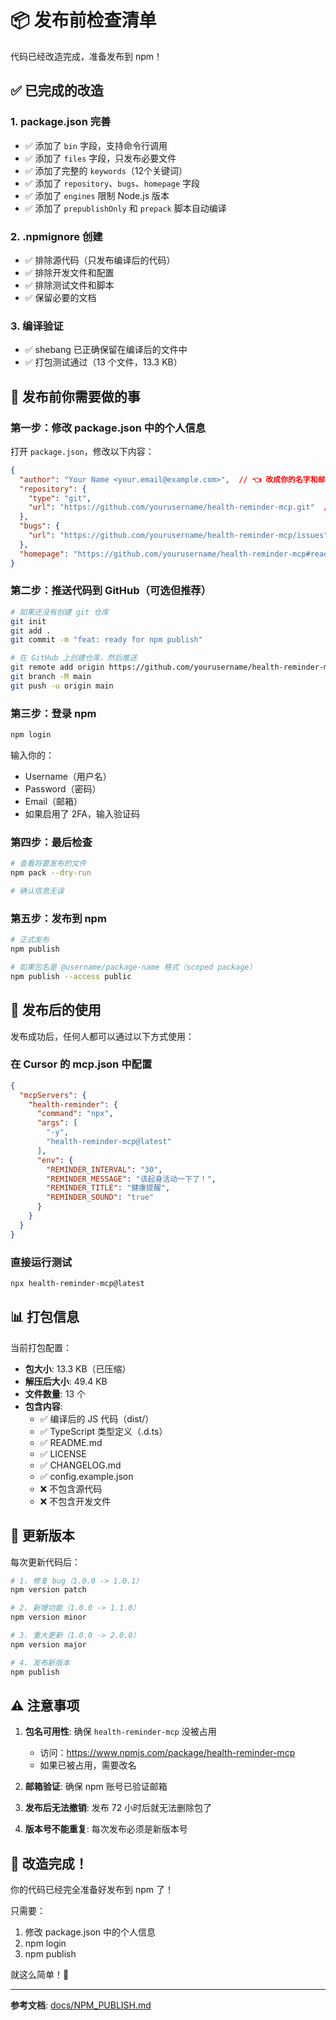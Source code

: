 # 📦 发布前检查清单

代码已经改造完成，准备发布到 npm！

## ✅ 已完成的改造

### 1. package.json 完善
- ✅ 添加了 `bin` 字段，支持命令行调用
- ✅ 添加了 `files` 字段，只发布必要文件
- ✅ 添加了完整的 `keywords`（12个关键词）
- ✅ 添加了 `repository`、`bugs`、`homepage` 字段
- ✅ 添加了 `engines` 限制 Node.js 版本
- ✅ 添加了 `prepublishOnly` 和 `prepack` 脚本自动编译

### 2. .npmignore 创建
- ✅ 排除源代码（只发布编译后的代码）
- ✅ 排除开发文件和配置
- ✅ 排除测试文件和脚本
- ✅ 保留必要的文档

### 3. 编译验证
- ✅ shebang 已正确保留在编译后的文件中
- ✅ 打包测试通过（13 个文件，13.3 KB）

## 📝 发布前你需要做的事

### 第一步：修改 package.json 中的个人信息

打开 `package.json`，修改以下内容：

```json
{
  "author": "Your Name <your.email@example.com>",  // 👈 改成你的名字和邮箱
  "repository": {
    "type": "git",
    "url": "https://github.com/yourusername/health-reminder-mcp.git"  // 👈 改成你的 GitHub 仓库
  },
  "bugs": {
    "url": "https://github.com/yourusername/health-reminder-mcp/issues"  // 👈 改成你的 GitHub 仓库
  },
  "homepage": "https://github.com/yourusername/health-reminder-mcp#readme"  // 👈 改成你的 GitHub 仓库
}
```

### 第二步：推送代码到 GitHub（可选但推荐）

```bash
# 如果还没有创建 git 仓库
git init
git add .
git commit -m "feat: ready for npm publish"

# 在 GitHub 上创建仓库，然后推送
git remote add origin https://github.com/yourusername/health-reminder-mcp.git
git branch -M main
git push -u origin main
```

### 第三步：登录 npm

```bash
npm login
```

输入你的：
- Username（用户名）
- Password（密码）
- Email（邮箱）
- 如果启用了 2FA，输入验证码

### 第四步：最后检查

```bash
# 查看将要发布的文件
npm pack --dry-run

# 确认信息无误
```

### 第五步：发布到 npm

```bash
# 正式发布
npm publish

# 如果包名是 @username/package-name 格式（scoped package）
npm publish --access public
```

## 🎯 发布后的使用

发布成功后，任何人都可以通过以下方式使用：

### 在 Cursor 的 mcp.json 中配置

```json
{
  "mcpServers": {
    "health-reminder": {
      "command": "npx",
      "args": [
        "-y",
        "health-reminder-mcp@latest"
      ],
      "env": {
        "REMINDER_INTERVAL": "30",
        "REMINDER_MESSAGE": "该起身活动一下了！",
        "REMINDER_TITLE": "健康提醒",
        "REMINDER_SOUND": "true"
      }
    }
  }
}
```

### 直接运行测试

```bash
npx health-reminder-mcp@latest
```

## 📊 打包信息

当前打包配置：
- **包大小**: 13.3 KB（已压缩）
- **解压后大小**: 49.4 KB
- **文件数量**: 13 个
- **包含内容**:
  - ✅ 编译后的 JS 代码（dist/）
  - ✅ TypeScript 类型定义（.d.ts）
  - ✅ README.md
  - ✅ LICENSE
  - ✅ CHANGELOG.md
  - ✅ config.example.json
  - ❌ 不包含源代码
  - ❌ 不包含开发文件

## 🔄 更新版本

每次更新代码后：

```bash
# 1. 修复 bug（1.0.0 -> 1.0.1）
npm version patch

# 2. 新增功能（1.0.0 -> 1.1.0）
npm version minor

# 3. 重大更新（1.0.0 -> 2.0.0）
npm version major

# 4. 发布新版本
npm publish
```

## ⚠️ 注意事项

1. **包名可用性**: 确保 `health-reminder-mcp` 没被占用
   - 访问：https://www.npmjs.com/package/health-reminder-mcp
   - 如果已被占用，需要改名

2. **邮箱验证**: 确保 npm 账号已验证邮箱

3. **发布后无法撤销**: 发布 72 小时后就无法删除包了

4. **版本号不能重复**: 每次发布必须是新版本号

## 🎉 改造完成！

你的代码已经完全准备好发布到 npm 了！

只需要：
1. 修改 package.json 中的个人信息
2. npm login
3. npm publish

就这么简单！🚀

---

**参考文档**: [docs/NPM_PUBLISH.md](docs/NPM_PUBLISH.md)




